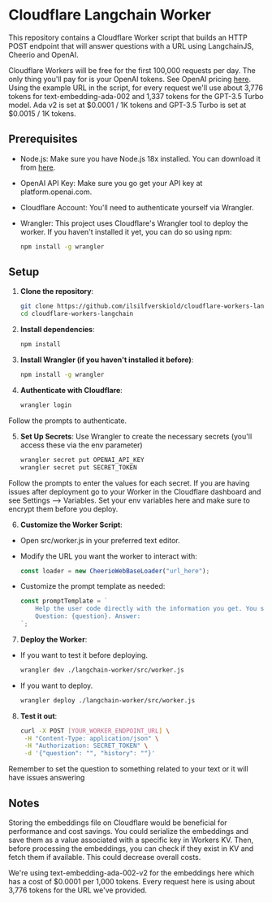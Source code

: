# Cloudflare Langchain Worker

This repository contains a Cloudflare Worker script that builds an HTTP POST endpoint that will answer questions with a URL using LangchainJS, Cheerio and OpenAI. 

Cloudflare Workers will be free for the first 100,000 requests per day. The only thing you'll pay for is your OpenAI tokens. See OpenAI pricing [here](https://openai.com/pricing). Using the example URL in the script, for every request we'll use about 3,776 tokens for text-embedding-ada-002 and 1,337 tokens for the GPT-3.5 Turbo model. Ada v2 is set at $0.0001 / 1K tokens and GPT-3.5 Turbo is set at $0.0015 / 1K tokens.

## Prerequisites

- Node.js: Make sure you have Node.js 18x installed. You can download it from [here](https://nodejs.org/).
- OpenAI API Key: Make sure you go get your API key at platform.openai.com.
- Cloudflare Account: You'll need to authenticate yourself via Wrangler.
- Wrangler: This project uses Cloudflare's Wrangler tool to deploy the worker. If you haven't installed it yet, you can do so using npm:

  ```bash
  npm install -g wrangler

## Setup

1. **Clone the repository**:

    ```bash
    git clone https://github.com/ilsilfverskiold/cloudflare-workers-langchain.git
    cd cloudflare-workers-langchain

2. **Install dependencies**: 

    ```bash
    npm install

3. **Install Wrangler (if you haven't installed it before)**: 

    ```bash
    npm install -g wrangler

4. **Authenticate with Cloudflare**:

    ```bash
    wrangler login

Follow the prompts to authenticate.

5. **Set Up Secrets**: Use Wrangler to create the necessary secrets (you'll access these via the env parameter)

    ```bash
    wrangler secret put OPENAI_API_KEY
    wrangler secret put SECRET_TOKEN

Follow the prompts to enter the values for each secret. If you are having issues after deployment go to your Worker in the Cloudflare dashboard and see Settings --> Variables. Set your env variables here and make sure to encrypt them before you deploy.

6. **Customize the Worker Script**:

- Open src/worker.js in your preferred text editor.
- Modify the URL you want the worker to interact with:

    ```javascript
    const loader = new CheerioWebBaseLoader("url_here");

- Customize the prompt template as needed:

    ```javascript
    const promptTemplate = `
        Help the user code directly with the information you get. You should be able to help the user understand how to use it in their own javascript code.
        Question: {question}. Answer:
	`;

7. **Deploy the Worker**:

- If you want to test it before deploying.

    ```bash
    wrangler dev ./langchain-worker/src/worker.js

- If you want to deploy.

    ```bash
    wrangler deploy ./langchain-worker/src/worker.js

8. **Test it out**:

    ```bash
    curl -X POST [YOUR_WORKER_ENDPOINT_URL] \
     -H "Content-Type: application/json" \
     -H "Authorization: SECRET_TOKEN" \
     -d '{"question": "", "history": ""}'

Remember to set the question to something related to your text or it will have issues answering

## Notes

Storing the embeddings file on Cloudflare would be beneficial for performance and cost savings. You could serialize the embeddings and save them as a value associated with a specific key in Workers KV. Then, before processing the embeddings, you can check if they exist in KV and fetch them if available. This could decrease overall costs. 

We're using text-embedding-ada-002-v2 for the embeddings here which has a cost of $0.0001 per 1,000 tokens. Every request here is using about 3,776 tokens for the URL we've provided. 
